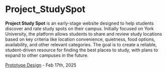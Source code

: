 # Project_StudySpot

**Project Study Spot** is an early-stage website designed to help students discover and rate study spots on their campus. Initially focused on York University, the platform allows students to share and review study locations based on key criteria like location convenience, quietness, food options, availability, and other relevant categories. The goal is to create a reliable, student-driven resource for finding the best places to study, with plans to expand to other campuses in the future.




[Prototype Design](https://www.figma.com/design/J7FrTp1ILmShu8eg0VSNPt/Figma-basics?node-id=602-12&t=TxmcnlUbJJT9723O-1) - Feb 17th, 2025
